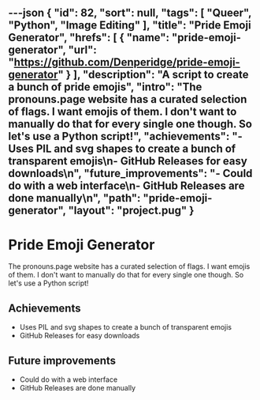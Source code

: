 ---json
{
"id": 82,
"sort": null,
"tags": [
"Queer",
"Python",
"Image Editing"
],
"title": "Pride Emoji Generator",
"hrefs": [
{
"name": "pride-emoji-generator",
"url": "https://github.com/Denperidge/pride-emoji-generator"
}
],
"description": "A script to create a bunch of pride emojis",
"intro": "The pronouns.page website has a curated selection of flags. I want emojis of them. I don't want to manually do that for every single one though. So let's use a Python script!",
"achievements": "- Uses PIL and svg shapes to create a bunch of transparent emojis\n- GitHub Releases for easy downloads\n",
"future_improvements": "- Could do with a web interface\n- GitHub Releases are done manually\n",
"path": "pride-emoji-generator",
"layout": "project.pug"
}
---
# Pride Emoji Generator
The pronouns.page website has a curated selection of flags. I want emojis of them. I don't want to manually do that for every single one though. So let's use a Python script!

## Achievements
- Uses PIL and svg shapes to create a bunch of transparent emojis
- GitHub Releases for easy downloads


## Future improvements
- Could do with a web interface
- GitHub Releases are done manually

